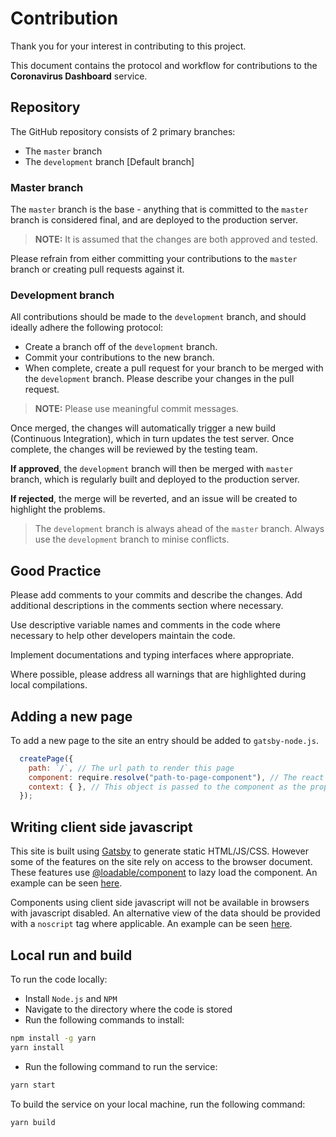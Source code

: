 # Contribution

Thank you for your interest in contributing to this project.

This document contains the protocol and workflow for contributions to the **Coronavirus Dashboard** service.

## Repository
The GitHub repository consists of 2 primary branches:
- The `master` branch
- The `development` branch [Default branch]

### Master branch
The `master` branch is the base - anything that is committed to the `master` branch is considered final, and are deployed 
to the production server. 

> **NOTE:** It is assumed that the changes are both approved and tested. 

Please refrain from either committing your contributions to the `master` branch or creating pull requests against it. 

### Development branch
All contributions should be made to the `development` branch, and should ideally adhere the following protocol:

- Create a branch off of the `development` branch. 
- Commit your contributions to the new branch.
- When complete, create a pull request for your branch to be merged with the `development` branch. Please describe your
  changes in the pull request.

> **NOTE:** Please use meaningful commit messages.

Once merged, the changes will automatically trigger a new build (Continuous Integration), which in turn updates the 
test server. Once complete, the changes will be reviewed by the testing team. 

**If approved**, the `development` branch will then be merged with `master` branch, which is regularly built and deployed 
to the production server. 

**If rejected**, the merge will be reverted, and an issue will be created to highlight the problems.

> The `development` branch is always ahead of the `master` branch. Always use the `development` branch to minise conflicts. 

## Good Practice
Please add comments to your commits and describe the changes. Add additional descriptions in the comments section 
where necessary.

Use descriptive variable names and comments in the code where necessary to help other developers maintain the code.

Implement documentations and typing interfaces where appropriate.

Where possible, please address all warnings that are highlighted during local compilations.

## Adding a new page
To add a new page to the site an entry should be added to `gatsby-node.js`.
```javascript
  createPage({
    path: `/`, // The url path to render this page
    component: require.resolve("path-to-page-component"), // The react component to render the page
    context: { }, // This object is passed to the component as the prop "pageContext"
  });
```

## Writing client side javascript
This site is built using [Gatsby](https://www.gatsbyjs.org/) to generate static HTML/JS/CSS.
However some of the features on the site rely on access to the browser document.
These features use [@loadable/component](https://www.npmjs.com/package/@loadable/component) to lazy load the component.
An example can be seen [here](https://github.com/PublicHealthEngland/coronavirus-dashboard/blob/development/src/components/RegionTable/index.js).


Components using client side javascript will not be available in browsers with javascript disabled.
An alternative view of the data should be provided with a `noscript` tag where applicable.
An example can be seen [here](https://github.com/PublicHealthEngland/coronavirus-dashboard/tree/development/src/components/NoScriptMapTables).

## Local run and build

To run the code locally:

- Install `Node.js` and `NPM`
- Navigate to the directory where the code is stored
- Run the following commands to install:

```bash
npm install -g yarn
yarn install
```
- Run the following command to run the service:
```bash
yarn start
```

To build the service on your local machine, run the following command:
```bash
yarn build
```

